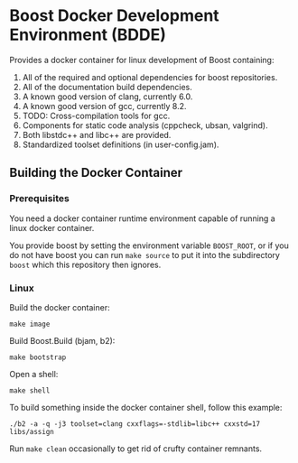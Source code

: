 # Boost Docker Development Environment (BDDE)

Provides a docker container for linux development of Boost containing:

1. All of the required and optional dependencies for boost repositories.
2. All of the documentation build dependencies.
3. A known good version of clang, currently 6.0.
4. A known good version of gcc, currently 8.2.
5. TODO: Cross-compilation tools for gcc.
6. Components for static code analysis (cppcheck, ubsan, valgrind).
7. Both libstdc++ and libc++ are provided.
8. Standardized toolset definitions (in user-config.jam).

## Building the Docker Container

### Prerequisites

You need a docker container runtime environment capable of running a linux
docker container.

You provide boost by setting the environment variable `BOOST_ROOT`, or
if you do not have boost you can run `make source` to put it into the
subdirectory `boost` which this repository then ignores.

### Linux

Build the docker container:

    make image

Build Boost.Build (bjam, b2):

    make bootstrap

Open a shell:

    make shell

To build something inside the docker container shell, follow this example:

    ./b2 -a -q -j3 toolset=clang cxxflags=-stdlib=libc++ cxxstd=17 libs/assign

Run `make clean` occasionally to get rid of crufty container remnants.
